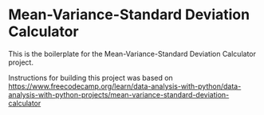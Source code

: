 # Mean-Variance-Standard Deviation Calculator

This is the boilerplate for the Mean-Variance-Standard Deviation Calculator project. 

Instructions for building this project was based on https://www.freecodecamp.org/learn/data-analysis-with-python/data-analysis-with-python-projects/mean-variance-standard-deviation-calculator
